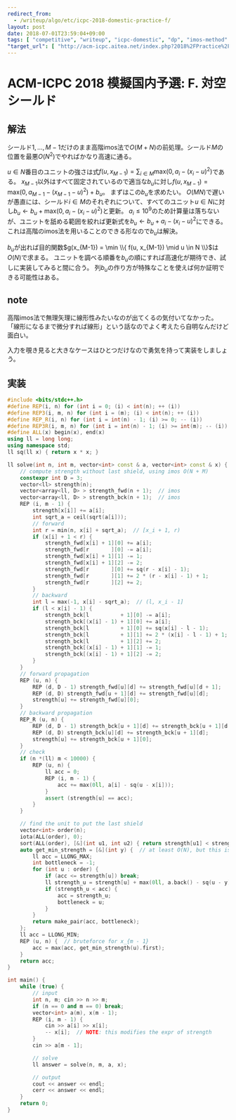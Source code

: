 ```yaml
---
redirect_from:
  - /writeup/algo/etc/icpc-2018-domestic-practice-f/
layout: post
date: 2018-07-01T23:59:04+09:00
tags: [ "competitive", "writeup", "icpc-domestic", "dp", "imos-method" ]
"target_url": [ "http://acm-icpc.aitea.net/index.php?2018%2FPractice%2F%E6%A8%A1%E6%93%AC%E5%9B%BD%E5%86%85%E4%BA%88%E9%81%B8%2F%E5%95%8F%E9%A1%8C%E6%96%87%E3%81%A8%E3%83%87%E3%83%BC%E3%82%BF%E3%82%BB%E3%83%83%E3%83%88" ]
---
```


# ACM-ICPC 2018 模擬国内予選: F. 対空シールド

## 解法

シールド$1, \dots, M - 1$だけのまま高階imos法で$O(M + N)$の前処理。シールド$M$の位置を最悪$O(N^2)$でやればかなり高速に通る。

$u \in N$番目のユニットの強さは式<span>$f(u, x_{M-1}) = \sum_{i \in M} \mathrm{max}(0, a_i - (x_i - u)^2)$</span>である。
<span>$x_{M-1}$</span>以外はすべて固定されているので適当な$b_u$に対し<span>$f(u, x_{M-1}) = \mathrm{max}(0, a_{M-1} - (x_{M-1} - u)^2) + b_u$</span>。
まずはこの<span>$b_u$</span>を求めたい。
$O(MN)$で遅いが愚直には、シールド$i \in M$のそれぞれについて、すべてのユニット$u \in N$に対し<span>$b_u \gets b_u + \mathrm{max}(0, a_i - (x_i - u)^2)$</span>と更新。
<span>$a_i \le 10^9$</span>のため計算量は落ちないが、ユニットを舐める範囲を絞れば更新式を<span>$b_u \gets b_u + a_i - (x_i - u)^2$</span>にできる。
これは高階のimos法を用いることのできる形なので<span>$b_u$</span>は解決。

<span>$b_u$</span>が出れば目的関数<span>$g(x_{M-1}) = \min \\{ f(u, x_{M-1}) \mid u \in N \\}$</span>は$O(N)$で求まる。
ユニットを調べる順番を<span>$b_u$</span>の順にすれば高速化が期待でき、試しに実装してみると間に合う。
列<span>$b_u$</span>の作り方が特殊なことを使えば何か証明できる可能性はある。

## note

高階imos法で無理矢理に線形性みたいなのが出てくるの気付いてなかった。
「線形になるまで微分すれば線形」という話なのでよく考えたら自明なんだけど面白い。

入力を覗き見ると大きなケースはひとつだけなので勇気を持って実装をしましょう。

## 実装

``` c++
#include <bits/stdc++.h>
#define REP(i, n) for (int i = 0; (i) < int(n); ++ (i))
#define REP3(i, m, n) for (int i = (m); (i) < int(n); ++ (i))
#define REP_R(i, n) for (int i = int(n) - 1; (i) >= 0; -- (i))
#define REP3R(i, m, n) for (int i = int(n) - 1; (i) >= int(m); -- (i))
#define ALL(x) begin(x), end(x)
using ll = long long;
using namespace std;
ll sq(ll x) { return x * x; }

ll solve(int n, int m, vector<int> const & a, vector<int> const & x) {
    // compute strength without last shield, using imos O(N + M)
    constexpr int D = 3;
    vector<ll> strength(n);
    vector<array<ll, D> > strength_fwd(n + 1);  // imos
    vector<array<ll, D> > strength_bck(n + 1);  // imos
    REP (i, m - 1) {
        strength[x[i]] += a[i];
        int sqrt_a = ceil(sqrt(a[i]));
        // forward
        int r = min(n, x[i] + sqrt_a);  // [x_i + 1, r)
        if (x[i] + 1 < r) {
            strength_fwd[x[i] + 1][0] += a[i];
            strength_fwd[r       ][0] -= a[i];
            strength_fwd[x[i] + 1][1] -= 1;
            strength_fwd[x[i] + 1][2] -= 2;
            strength_fwd[r       ][0] += sq(r - x[i] - 1);
            strength_fwd[r       ][1] += 2 * (r - x[i] - 1) + 1;
            strength_fwd[r       ][2] += 2;
        }
        // backward
        int l = max(-1, x[i] - sqrt_a);  // (l, x_i - 1]
        if (l < x[i] - 1) {
            strength_bck[l          + 1][0] -= a[i];
            strength_bck[(x[i] - 1) + 1][0] += a[i];
            strength_bck[l          + 1][0] += sq(x[i] - l - 1);
            strength_bck[l          + 1][1] += 2 * (x[i] - l - 1) + 1;
            strength_bck[l          + 1][2] += 2;
            strength_bck[(x[i] - 1) + 1][1] -= 1;
            strength_bck[(x[i] - 1) + 1][2] -= 2;
        }
    }
    // forward propagation
    REP (u, n) {
        REP (d, D - 1) strength_fwd[u][d] += strength_fwd[u][d + 1];
        REP (d, D) strength_fwd[u + 1][d] += strength_fwd[u][d];
        strength[u] += strength_fwd[u][0];
    }
    // backward propagation
    REP_R (u, n) {
        REP (d, D - 1) strength_bck[u + 1][d] += strength_bck[u + 1][d + 1];
        REP (d, D) strength_bck[u][d] += strength_bck[u + 1][d];
        strength[u] += strength_bck[u + 1][0];
    }
    // check
    if (n *(ll) m < 10000) {
        REP (u, n) {
            ll acc = 0;
            REP (i, m - 1) {
                acc += max(0ll, a[i] - sq(u - x[i]));
            }
            assert (strength[u] == acc);
        }
    }

    // find the unit to put the last shield
    vector<int> order(n);
    iota(ALL(order), 0);
    sort(ALL(order), [&](int u1, int u2) { return strength[u1] < strength[u2]; });
    auto get_min_strength = [&](int y) {  // at least O(N), but this is fast
        ll acc = LLONG_MAX;
        int bottleneck = -1;
        for (int u : order) {
            if (acc <= strength[u]) break;
            ll strength_u = strength[u] + max(0ll, a.back() - sq(u - y));
            if (strength_u < acc) {
                acc = strength_u;
                bottleneck = u;
            }
        }
        return make_pair(acc, bottleneck);
    };
    ll acc = LLONG_MIN;
    REP (u, n) {  // bruteforce for x_{m - 1}
        acc = max(acc, get_min_strength(u).first);
    }
    return acc;
}

int main() {
    while (true) {
        // input
        int n, m; cin >> n >> m;
        if (n == 0 and m == 0) break;
        vector<int> a(m), x(m - 1);
        REP (i, m - 1) {
            cin >> a[i] >> x[i];
            -- x[i];  // NOTE: this modifies the expr of strength
        }
        cin >> a[m - 1];

        // solve
        ll answer = solve(n, m, a, x);

        // output
        cout << answer << endl;
        cerr << answer << endl;
    }
    return 0;
}
```
